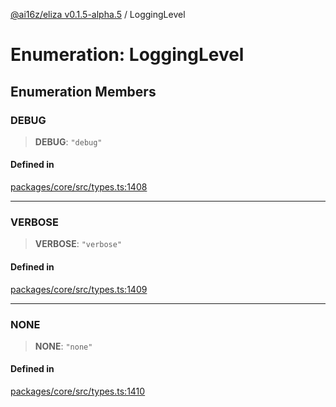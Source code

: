 [@ai16z/eliza v0.1.5-alpha.5](../index.md) / LoggingLevel

# Enumeration: LoggingLevel

## Enumeration Members

### DEBUG

> **DEBUG**: `"debug"`

#### Defined in

[packages/core/src/types.ts:1408](https://github.com/roschler/eliza/blob/main/packages/core/src/types.ts#L1408)

***

### VERBOSE

> **VERBOSE**: `"verbose"`

#### Defined in

[packages/core/src/types.ts:1409](https://github.com/roschler/eliza/blob/main/packages/core/src/types.ts#L1409)

***

### NONE

> **NONE**: `"none"`

#### Defined in

[packages/core/src/types.ts:1410](https://github.com/roschler/eliza/blob/main/packages/core/src/types.ts#L1410)
